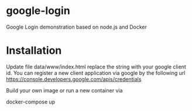 # google-login
Google Login demonstration based on node.js and Docker

# Installation
Update file data/www/index.html
replace the string
<meta name="google-signin-client_id" content="GOOGLE_CLIENT_ID">
with your google client id. You can register a new client application via google by the following url https://console.developers.google.com/apis/credentials

Build your own image or run a new container via 

docker-compose up

